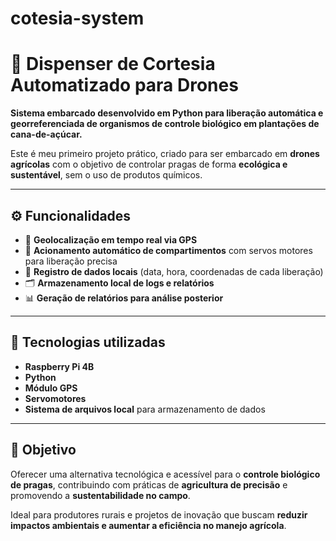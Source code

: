 # cotesia-system

# 🚁 Dispenser de Cortesia Automatizado para Drones

**Sistema embarcado desenvolvido em Python para liberação automática e georreferenciada de organismos de controle biológico em plantações de cana-de-açúcar.**

Este é meu primeiro projeto prático, criado para ser embarcado em **drones agrícolas** com o objetivo de controlar pragas de forma **ecológica e sustentável**, sem o uso de produtos químicos.

---

## ⚙️ Funcionalidades

- 📍 **Geolocalização em tempo real via GPS**
- 🔄 **Acionamento automático de compartimentos** com servos motores para liberação precisa
- 🧾 **Registro de dados locais** (data, hora, coordenadas de cada liberação)
- 🗂️ **Armazenamento local de logs e relatórios**
- 📊 **Geração de relatórios para análise posterior**

---

## 🧰 Tecnologias utilizadas

- **Raspberry Pi 4B**
- **Python**
- **Módulo GPS**
- **Servomotores**
- **Sistema de arquivos local** para armazenamento de dados

---

## 🌱 Objetivo

Oferecer uma alternativa tecnológica e acessível para o **controle biológico de pragas**, contribuindo com práticas de **agricultura de precisão** e promovendo a **sustentabilidade no campo**.

Ideal para produtores rurais e projetos de inovação que buscam **reduzir impactos ambientais e aumentar a eficiência no manejo agrícola**.

